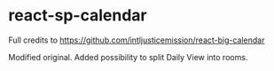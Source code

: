react-sp-calendar
========================

Full credits to <a href='https://github.com/intljusticemission/react-big-calendar'>https://github.com/intljusticemission/react-big-calendar</a>

Modified original. Added possibility to split Daily View into rooms.
